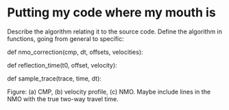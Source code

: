 # Putting my code where my mouth is

Describe the algorithm relating it to the source code.
Define the algorithm in functions, going from general to specific:


def nmo_correction(cmp, dt, offsets, velocities):

def reflection_time(t0, offset, velocity):

def sample_trace(trace, time, dt):


Figure: (a) CMP, (b) velocity profile, (c) NMO. Maybe include lines in the NMO with the true two-way travel time.
